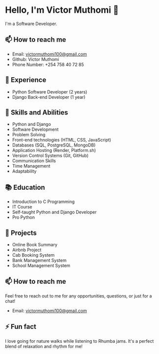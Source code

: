 # Hello, I'm Victor Muthomi 👋

I'm  a Software Developer.

## 📫 How to reach me
- Email: victormuthomi100@gmail.com
- Github: Victor Muthomi
- Phone Number: +254 758 40 72 85 

## 💼 Experience
- Python Software Developer (2 years)
- Django Back-end Developer (1 year)

## 🌱 Skills and Abilities
- Python and Django
- Software Development
- Problem Solving
- Front-end technologies (HTML, CSS, JavaScript)
- Databases (SQL, PostgreSQL, MongoDB)
- Application Hosting (Render, Platform.sh)
- Version Control Systems (Git, GitHub)
- Communication Skills
- Time Management
- Adaptability

## 📚 Education
- Introduction to C Programming
- IT Course
- Self-taught Python and Django Developer
- Pro Python

## 🚀 Projects
- Online Book Summary
- Airbnb Project
- Cab Booking System
- Bank Management System
- School Management System


## 📫 How to reach me
Feel free to reach out to me for any opportunities, questions, or just for a chat!

- Email: victormuthomi100@gmail.com

## ⚡ Fun fact
I love going for nature walks while listening to Rhumba jams. It's a perfect blend of relaxation and rhythm for me!

<!---
Victormuthomi/Victormuthomi is a ✨ special ✨ repository because its `README.md` (this file) appears on your GitHub profile.
You can click the Preview link to take a look at your changes.
--->
